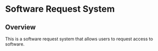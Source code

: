 # Software Request System

## Overview

This is a software request system that allows users to request access to software.


